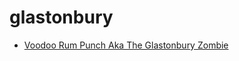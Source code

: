 # glastonbury

 * [Voodoo Rum Punch Aka The Glastonbury Zombie](../index/v/voodoo-rum-punch-aka-the-glastonbury-zombie-51167600.json)
